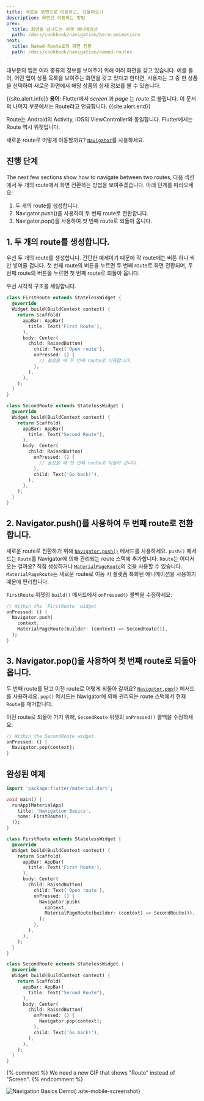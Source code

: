 ```yaml
---
title: 새로운 화면으로 이동하고, 되돌아오기
description: 화면간 이동하는 방법
prev:
  title: 화면을 넘나드는 위젯 애니메이션
  path: /docs/cookbook/navigation/hero-animations
next:
  title: Named-Route로의 화면 전환
  path: /docs/cookbook/navigation/named-routes
---
```


대부분의 앱은 여러 종류의 정보를 보여주기 위해 여러 화면을 갖고 있습니다.
예를 들어, 어떤 앱이 상품 목록을 보여주는 화면을 갖고 있다고 한다면, 사용자는 그 중 
한 상품을 선택하여 새로운 화면에서 해당 상품의 상세 정보를 볼 수 있습니다.

{{site.alert.info}}
  **용어**: Flutter에서 _screen_ 과 _page_ 는 _route_ 로 불립니다.
  이 문서의 나머지 부분에서는 Route라고 언급합니다.
{{site.alert.end}}

Route는 Android의 Activity, iOS의 ViewController와 동일합니다.
Flutter에서는 Route 역시 위젯입니다.

새로운 route로 어떻게 이동할까요? 
[`Navigator`]({{site.api}}/flutter/widgets/Navigator-class.html)를 사용하세요.

## 진행 단계

The next few sections show how to navigate between two routes,
다음 섹션에서 두 개의 route에서 화면 전환하는 방법을 보여주겠습니다.
아래 단계를 따라오세요:

  1. 두 개의 route를 생성합니다.
  2. Navigator.push()를 사용하여 두 번째 route로 전환합니다.
  3. Navigator.pop()을 사용하여 첫 번째 route로 되돌아 옵니다.

## 1. 두 개의 route를 생성합니다.

우선 두 개의 route를 생성합니다. 간단한 예제이기 때문에 각 route에는 버튼
하나 씩만 넣어줄 겁니다. 첫 번째 route의 버튼을 누르면 두 번째 route로 
화면 전환되며, 두 번째 route의 버튼을 누르면 첫 번째 route로 되돌아 옵니다.

우선 시각적 구조를 세팅합니다.

```dart
class FirstRoute extends StatelessWidget {
  @override
  Widget build(BuildContext context) {
    return Scaffold(
      appBar: AppBar(
        title: Text('First Route'),
      ),
      body: Center(
        child: RaisedButton(
          child: Text('Open route'),
          onPressed: () {
            // 눌렀을 때 두 번째 route로 이동합니다.
          },
        ),
      ),
    );
  }
}

class SecondRoute extends StatelessWidget {
  @override
  Widget build(BuildContext context) {
    return Scaffold(
      appBar: AppBar(
        title: Text("Second Route"),
      ),
      body: Center(
        child: RaisedButton(
          onPressed: () {
            // 눌렀을 때 첫 번째 route로 되돌아 갑니다.
          },
          child: Text('Go back!'),
        ),
      ),
    );
  }
}
```

## 2. Navigator.push()를 사용하여 두 번째 route로 전환합니다.

새로운 route로 전환하기 위해 
[`Navigator.push()`]({{site.api}}/flutter/widgets/Navigator/push.html)
메서드를 사용하세요. `push()` 메서드는 `Route`를 Navigator에 의해 관리되는 
route 스택에 추가합니다. `Route`는 어디서 오는 걸까요?
직접 생성하거나 [`MaterialPageRoute`]({{site.api}}/flutter/material/MaterialPageRoute-class.html)의 
것을 사용할 수 있습니다. `MaterialPageRoute`는 새로운 route로 이동 시 
플랫폼 특화된 애니메이션을 사용하기 때문에 편리합니다.

`FirstRoute` 위젯의 `build()` 메서드에서 `onPressed()` 콜백을 수정하세요:

<!-- skip -->
```dart
// Within the `FirstRoute` widget
onPressed: () {
  Navigator.push(
    context,
    MaterialPageRoute(builder: (context) => SecondRoute()),
  );
}
```

## 3. Navigator.pop()을 사용하여 첫 번째 route로 되돌아 옵니다.

두 번째 route를 닫고 이전 route로 어떻게 되돌아 갈까요?
[`Navigator.pop()`]({{site.api}}/flutter/widgets/Navigator/pop.html)
메서드를 사용하세요. `pop()` 메서드는 Navigator에 의해 관리되는 route 스택에서 
현재 `Route`를 제거합니다.

이전 route로 되돌아 가기 위해, `SecondRoute` 위젯의 `onPressed()` 콜백을 수정하세요:

<!-- skip -->
```dart
// Within the SecondRoute widget
onPressed: () {
  Navigator.pop(context);
}
```

## 완성된 예제

```dart
import 'package:flutter/material.dart';

void main() {
  runApp(MaterialApp(
    title: 'Navigation Basics',
    home: FirstRoute(),
  ));
}

class FirstRoute extends StatelessWidget {
  @override
  Widget build(BuildContext context) {
    return Scaffold(
      appBar: AppBar(
        title: Text('First Route'),
      ),
      body: Center(
        child: RaisedButton(
          child: Text('Open route'),
          onPressed: () {
            Navigator.push(
              context,
              MaterialPageRoute(builder: (context) => SecondRoute()),
            );
          },
        ),
      ),
    );
  }
}

class SecondRoute extends StatelessWidget {
  @override
  Widget build(BuildContext context) {
    return Scaffold(
      appBar: AppBar(
        title: Text("Second Route"),
      ),
      body: Center(
        child: RaisedButton(
          onPressed: () {
            Navigator.pop(context);
          },
          child: Text('Go back!'),
        ),
      ),
    );
  }
}
```

{% comment %}
We need a new GIF that shows "Route" instead of "Screen".
{% endcomment %}

![Navigation Basics Demo](/images/cookbook/navigation-basics.gif){:.site-mobile-screenshot}
